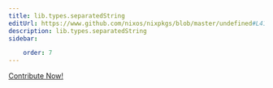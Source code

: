 ```yaml
---
title: lib.types.separatedString
editUrl: https://www.github.com/nixos/nixpkgs/blob/master/undefined#L417C23
description: lib.types.separatedString
sidebar:

    order: 7
---
```


<a href="https://www.github.com/nixos/nixpkgs/blob/master/undefined#L417C23">Contribute Now!</a>



